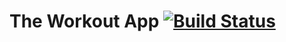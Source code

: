 # The Workout App [![Build Status](https://travis-ci.org/bartleyf/newWorkoutApp.svg?branch=master)](https://travis-ci.org/bartleyf/newWorkoutApp)